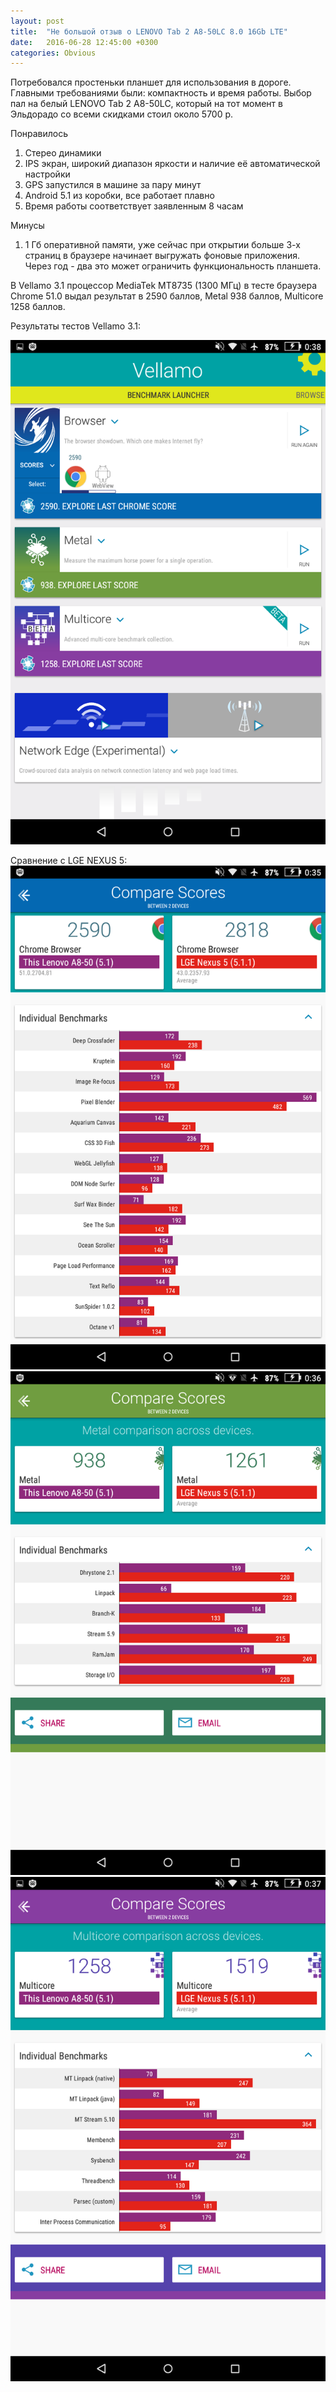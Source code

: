 ```yaml
---
layout: post
title:  "Не большой отзыв о LENOVO Tab 2 A8-50LC 8.0 16Gb LTE"
date:   2016-06-28 12:45:00 +0300
categories: Obvious
---
```


Потребовался простеньки планшет для использования в дороге. Главными требованиями были: компактность и время работы. Выбор пал на белый LENOVO Tab 2 A8-50LC, который на тот момент в Эльдорадо со всеми скидками стоил около 5700 р.

Понравилось

1. Стерео динамики
2. IPS экран, широкий диапазон яркости и наличие её автоматической настройки
3. GPS запустился в машине за пару минут
4. Android 5.1 из коробки, все работает плавно
5. Время работы соответствует заявленным 8 часам

Минусы

1. 1 Гб оперативной памяти, уже сейчас при открытии больше 3-х страниц в браузере начинает выгружать фоновые приложения. Через год - два это может ограничить функциональность планшета.

В Vellamo 3.1 процессор MediaTek MT8735 (1300 МГц) в тесте браузера Chrome 51.0 выдал результат в 2590 баллов, Metal 938 баллов, Multicore 1258 баллов.

Результаты тестов Vellamo 3.1:

![Результаты тестов Vellamo 3.1](/files/a8-50/Screenshot_2016-06-25-00-38-58.png "Результаты тестов Vellamo 3.1")

Сравнение с LGE NEXUS 5:
![Результаты тестов Vellamo 3.1: Browser](/files/a8-50/Screenshot_2016-06-25-00-35-51.png "Browser 2590")
![Результаты тестов Vellamo 3.1: Metal](/files/a8-50/Screenshot_2016-06-25-00-36-45.png "Metal 938")
![Результаты тестов Vellamo 3.1: Multicore](/files/a8-50/Screenshot_2016-06-25-00-37-47.png "Multicore 1258")

